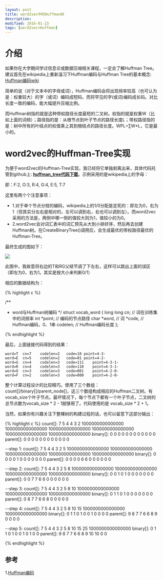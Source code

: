 ```yaml
---
layout: post
title: word2vec中的Huffman树
description: 
modified: 2016-01-23
tags: [word2vec+Huffman]
---
```


# 介绍

如果你在大学期间学过信息论或数据压缩相关课程，一定会了解Huffman Tree。建议首先在wikipedia上重新温习下Huffman编码与Huffman Tree的基本概念: [Huffman编码wiki](https://zh.wikipedia.org/wiki/%E9%9C%8D%E5%A4%AB%E6%9B%BC%E7%BC%96%E7%A0%81) 

简单的说（对于文本中的字母或词），Huffman编码会将出现频率较高（也可认为是：权重较大）的字（或词）编码成短码，而将罕见的字(或词)编码成长码。对比长度一致的编码，能大幅提升压缩比例。

而Huffman树指的就是这种带权路径长度最短的二叉树。权指的就是权重W（比如上面的词频）；路径指的是：从根节点到叶子节点的路径长度L；带权路径指的是：树中所有的叶结点的权值乘上其到根结点的路径长度。WPL=∑W*L，它是最小的。

# word2vec的Huffman-Tree实现

为便于word2vec的Huffman-Tree实现，我已经将它单独剥离出来，具体代码托管到github上: **[huffman_tree代码下载](https://github.com/d0evi1/word2vec_insight/blob/master/huffman_tree.cpp)**。示例采用的是wikipedia上的字母：

即：F:2, O:3, R:4, G:4, E:5, T:7 

这里有两个个注意事项：

- 1.对于单个节点分枝的编码，wikipedia上的1/0分配是定死的：即左为0，右为1（但其实分左右是相对的，左可以调到右，右也可以调到左）。而word2vec采用的方法是，两侧中哪一侧的值较大则为1，值较小的为0。
- 2.word2vec会对词汇表中的词汇预先从大到小排好序，然后再去创建Huffman树。在CreateBinaryTree()调用后，会生成最优的带权路径最优的Huffman-Tree。

最终生成的图如下：

<img src="http://pic.yupoo.com/wangdren23/G7Fugo2a/medish.jpg">

此图中，我故意将右边的T和RG父结节调了下左右，这样可以跳出上面的误区（即左为0，右为1。其实是按大小来判断0/1）

相应的数据结构为：

{% highlight c %}

/**
 * word与Huffman树编码
 */
struct vocab_word {
  long long cn;     // 词在训练集中的词频率
  int *point;       // 编码的节点路径
  char *word,       // 词
       *code,       // Huffman编码，0、1串
       codelen;     // Huffman编码长度
};

{% endhighlight %}

最后，上面链接代码得到的结果：

	word=T	cn=7	codelen=2	code=10	point=4-3-
	word=E	cn=5	codelen=2	code=01	point=4-2-
	word=G	cn=4	codelen=3	code=111	point=4-3-1-
	word=R	cn=4	codelen=3	code=110	point=4-3-1-
	word=O	cn=3	codelen=3	code=001	point=4-2-0-
	word=F	cn=2	codelen=3	code=000	point=4-2-0-

整个计算过程设计的比较精巧。使用了三个数组：count[]/binary[]/parent_node[]，这三个数组构成相应的Huffman二叉树。有vocab_size个叶子节点。最坏情况下，每个节点下都有一个叶子节点，二叉树的总节点数为vocab_size * 2 - 1就够用了。代码使用的是 vocab_size * 2 + 1。

当然，如果你有兴趣关注下整棵树的构建过程的话，也可以留意下这部分输出：

{% highlight c %}
count[]:	7 5 4 4 3 2 1000000000000000 1000000000000000 1000000000000000 1000000000000000 1000000000000000 1000000000000000
binary[]:	0 0 0 0 0 0 0 0 0 0 0 0
parent[]:	0 0 0 0 0 0 0 0 0 0 0 0
	
--step 1:
count[]:	7 5 4 4 3 2 5 1000000000000000 1000000000000000 1000000000000000 1000000000000000 1000000000000000
binary[]:	0 0 0 0 1 0 0 0 0 0 0 0
parent[]:	0 0 0 0 6 6 0 0 0 0 0 0
	
--step 2:
count[]:	7 5 4 4 3 2 5 8 1000000000000000 1000000000000000 1000000000000000 1000000000000000
binary[]:	0 0 1 0 1 0 0 0 0 0 0 0
parent[]:	0 0 7 7 6 6 0 0 0 0 0 0
	
--step 3:
count[]:	7 5 4 4 3 2 5 8 10 1000000000000000 1000000000000000 1000000000000000
binary[]:	0 1 1 0 1 0 0 0 0 0 0 0
parent[]:	0 8 7 7 6 6 8 0 0 0 0 0
	
--step 4:
count[]:	7 5 4 4 3 2 5 8 10 15 1000000000000000 1000000000000000
binary[]:	0 1 1 0 1 0 0 1 0 0 0 0
parent[]:	9 8 7 7 6 6 8 9 0 0 0 0
	
--step 5:
count[]:	7 5 4 4 3 2 5 8 10 15 25 1000000000000000
binary[]:	0 1 1 0 1 0 0 1 0 1 0 0
parent[]:	9 8 7 7 6 6 8 9 10 10 0 0

{% endhighlight %}


## 参考

1.[Huffman编码](https://zh.wikipedia.org/wiki/%E9%9C%8D%E5%A4%AB%E6%9B%BC%E7%BC%96%E7%A0%81)



